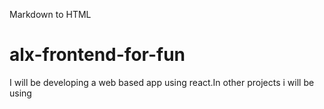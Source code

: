 Markdown to HTML
# alx-frontend-for-fun

I will be developing a web based app using react.In other projects i will be using 
